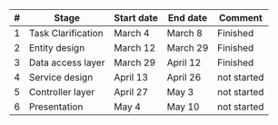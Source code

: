 | #   | Stage              | Start date | End date | Comment     |
|-----|--------------------|------------|----------|-------------|
|  1  | Task Clarification | March 4    | March 8  | Finished    |
|  2  | Entity design      | March 12   | March 29 | Finished    |
|  3  | Data access layer  | March 29   | April 12 | Finished    |
|  4  | Service design     | April 13   | April 26 | not started |
|  5  | Controller layer   | April 27   | May 3    | not started |
|  6  | Presentation       | May 4      | May 10   | not started |

